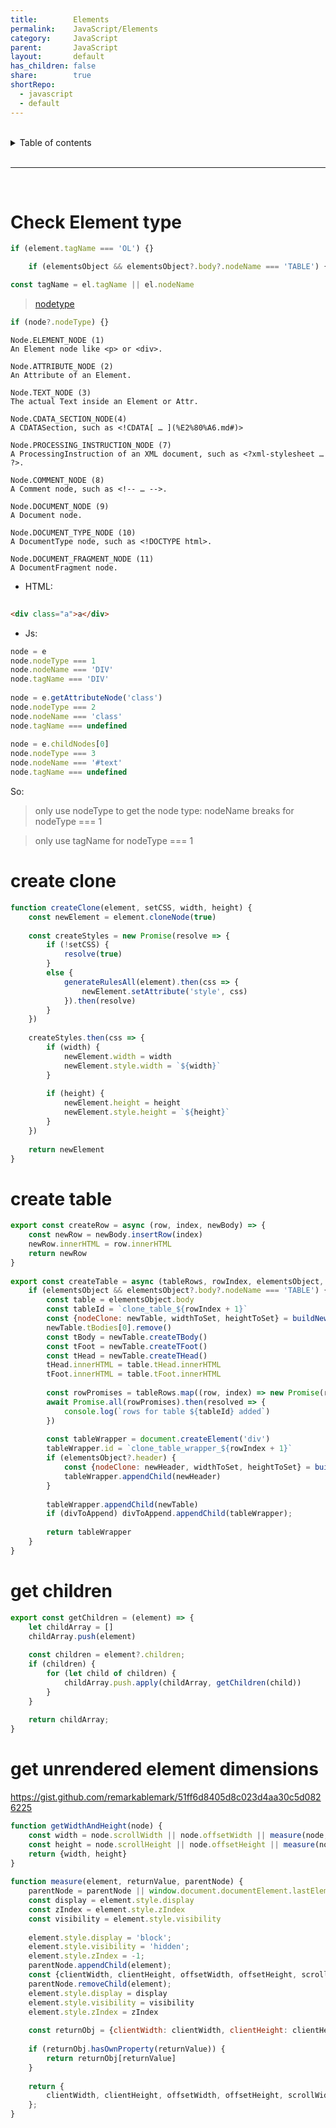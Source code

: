 ```yaml
---
title:        Elements  
permalink:    JavaScript/Elements  
category:     JavaScript  
parent:       JavaScript  
layout:       default  
has_children: false  
share:        true  
shortRepo:  
  - javascript  
  - default              
---
```

  
  
<br/>              
  
<details markdown="block">                    
<summary>                    
Table of contents                    
</summary>                    
{: .text-delta }                    
1. TOC                    
{:toc}                    
</details>                    
  
<br/>                    
  
***                    
  
<br/>    
  
# Check Element type  
  
```javascript  
if (element.tagName === 'OL') {}  
```  
  
```javascript  
    if (elementsObject && elementsObject?.body?.nodeName === 'TABLE') {}  
```  
  
```javascript  
const tagName = el.tagName || el.nodeName  
```  
  
> [nodetype](https://developer.mozilla.org/en-US/docs/Web/API/Node/nodeType)  
  
```javascript  
if (node?.nodeType) {}  
```  
  
```  
Node.ELEMENT_NODE (1)  
An Element node like <p> or <div>.  
  
Node.ATTRIBUTE_NODE (2)  
An Attribute of an Element.  
  
Node.TEXT_NODE (3)  
The actual Text inside an Element or Attr.  
  
Node.CDATA_SECTION_NODE(4)  
A CDATASection, such as <!CDATA[ … ](%E2%80%A6.md#)>  
  
Node.PROCESSING_INSTRUCTION_NODE (7)  
A ProcessingInstruction of an XML document, such as <?xml-stylesheet … ?>.  
  
Node.COMMENT_NODE (8)  
A Comment node, such as <!-- … -->.  
  
Node.DOCUMENT_NODE (9)  
A Document node.  
  
Node.DOCUMENT_TYPE_NODE (10)  
A DocumentType node, such as <!DOCTYPE html>.  
  
Node.DOCUMENT_FRAGMENT_NODE (11)  
A DocumentFragment node.  
```  
  
- HTML:  
  
```html  
  
<div class="a">a</div>  
```  
  
- Js:  
  
```javascript  
node = e  
node.nodeType === 1  
node.nodeName === 'DIV'  
node.tagName === 'DIV'  
  
node = e.getAttributeNode('class')  
node.nodeType === 2  
node.nodeName === 'class'  
node.tagName === undefined  
  
node = e.childNodes[0]  
node.nodeType === 3  
node.nodeName === '#text'  
node.tagName === undefined  
```  
  
So:  
> only use nodeType to get the node type: nodeName breaks for nodeType === 1  
  
> only use tagName for nodeType === 1  
  
# create clone  
  
```javascript    
function createClone(element, setCSS, width, height) {  
    const newElement = element.cloneNode(true)  
  
    const createStyles = new Promise(resolve => {  
        if (!setCSS) {  
            resolve(true)  
        }  
        else {  
            generateRulesAll(element).then(css => {  
                newElement.setAttribute('style', css)  
            }).then(resolve)  
        }  
    })  
  
    createStyles.then(css => {  
        if (width) {  
            newElement.width = width  
            newElement.style.width = `${width}`  
        }  
  
        if (height) {  
            newElement.height = height  
            newElement.style.height = `${height}`  
        }  
    })  
  
    return newElement  
}    
```    
  
# create table  
  
```javascript    
export const createRow = async (row, index, newBody) => {  
    const newRow = newBody.insertRow(index)  
    newRow.innerHTML = row.innerHTML  
    return newRow  
}  
  
export const createTable = async (tableRows, rowIndex, elementsObject, divToAppend) => {  
    if (elementsObject && elementsObject?.body?.nodeName === 'TABLE') {  
        const table = elementsObject.body  
        const tableId = `clone_table_${rowIndex + 1}`  
        const {nodeClone: newTable, widthToSet, heightToSet} = buildNewNodeClone(table, tableId, null, null, true, true)  
        newTable.tBodies[0].remove()  
        const tBody = newTable.createTBody()  
        const tFoot = newTable.createTFoot()  
        const tHead = newTable.createTHead()  
        tHead.innerHTML = table.tHead.innerHTML  
        tFoot.innerHTML = table.tFoot.innerHTML  
  
        const rowPromises = tableRows.map((row, index) => new Promise(resolve => resolve(createRow(row, index, tBody))))  
        await Promise.all(rowPromises).then(resolved => {  
            console.log(`rows for table ${tableId} added`)  
        })  
  
        const tableWrapper = document.createElement('div')  
        tableWrapper.id = `clone_table_wrapper_${rowIndex + 1}`  
        if (elementsObject?.header) {  
            const {nodeClone: newHeader, widthToSet, heightToSet} = buildNewNodeClone(elementsObject?.header, null, null, null, true, true)  
            tableWrapper.appendChild(newHeader)  
        }  
  
        tableWrapper.appendChild(newTable)  
        if (divToAppend) divToAppend.appendChild(tableWrapper);  
  
        return tableWrapper  
    }  
}    
```    
  
# get children  
  
```javascript    
export const getChildren = (element) => {  
    let childArray = []  
    childArray.push(element)  
  
    const children = element?.children;  
    if (children) {  
        for (let child of children) {  
            childArray.push.apply(childArray, getChildren(child))  
        }  
    }  
  
    return childArray;  
}    
```    
  
# get unrendered element dimensions  
  
https://gist.github.com/remarkablemark/51ff6d8405d8c023d4aa30c5d0826225  
  
```javascript    
function getWidthAndHeight(node) {  
    const width = node.scrollWidth || node.offsetWidth || measure(node, 'scrollWidth')  
    const height = node.scrollHeight || node.offsetHeight || measure(node, 'scrollHeight')  
    return {width, height}  
}  
  
function measure(element, returnValue, parentNode) {  
    parentNode = parentNode || window.document.documentElement.lastElementChild;  
    const display = element.style.display  
    const zIndex = element.style.zIndex  
    const visibility = element.style.visibility  
  
    element.style.display = 'block';  
    element.style.visibility = 'hidden';  
    element.style.zIndex = -1;  
    parentNode.appendChild(element);  
    const {clientWidth, clientHeight, offsetWidth, offsetHeight, scrollWidth, scrollHeight} = element;  
    parentNode.removeChild(element);  
    element.style.display = display  
    element.style.visibility = visibility  
    element.style.zIndex = zIndex  
  
    const returnObj = {clientWidth: clientWidth, clientHeight: clientHeight, offsetWidth: offsetWidth, offsetHeight: offsetHeight, scrollWidth: scrollWidth, scrollHeight: scrollHeight}  
  
    if (returnObj.hasOwnProperty(returnValue)) {  
        return returnObj[returnValue]  
    }  
  
    return {  
        clientWidth, clientHeight, offsetWidth, offsetHeight, scrollWidth, scrollHeight,  
    };  
}    
```